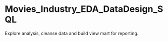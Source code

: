 # Movies_Industry_EDA_DataDesign_SQL
Explore analysis, cleanse data and build view mart for reporting.
